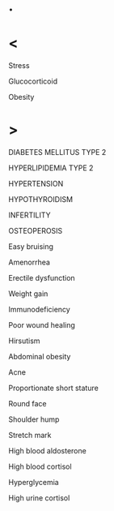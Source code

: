 # .

# <

Stress

Glucocorticoid

Obesity

# >

DIABETES MELLITUS TYPE 2

HYPERLIPIDEMIA TYPE 2

HYPERTENSION

HYPOTHYROIDISM

INFERTILITY

OSTEOPEROSIS

Easy bruising

Amenorrhea

Erectile dysfunction

Weight gain

Immunodeficiency

Poor wound healing

Hirsutism

Abdominal obesity

Acne

Proportionate short stature

Round face

Shoulder hump

Stretch mark

High blood aldosterone

High blood cortisol

Hyperglycemia

High urine cortisol
